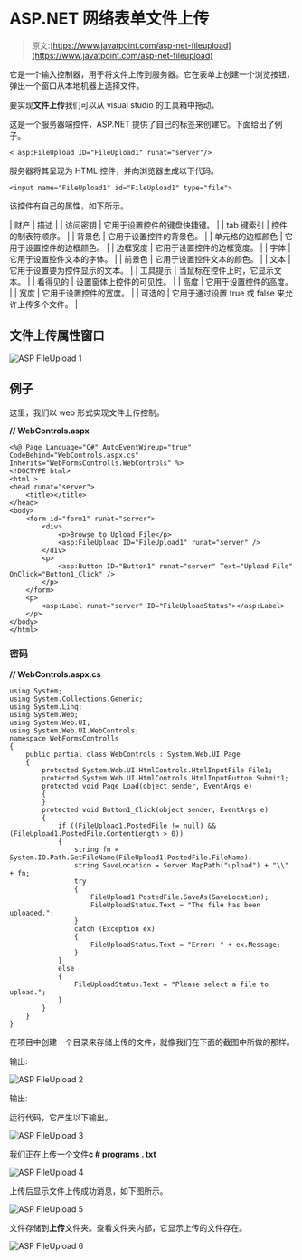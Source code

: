 # ASP.NET 网络表单文件上传

> 原文:[https://www.javatpoint.com/asp-net-fileupload](https://www.javatpoint.com/asp-net-fileupload)

它是一个输入控制器，用于将文件上传到服务器。它在表单上创建一个浏览按钮，弹出一个窗口从本地机器上选择文件。

要实现**文件上传**我们可以从 visual studio 的工具箱中拖动。

这是一个服务器端控件，ASP.NET 提供了自己的标签来创建它。下面给出了例子。

```
< asp:FileUpload ID="FileUpload1" runat="server"/>

```

服务器将其呈现为 HTML 控件，并向浏览器生成以下代码。

```
<input name="FileUpload1" id="FileUpload1" type="file">

```

该控件有自己的属性，如下所示。

| 财产 | 描述 |
| 访问密钥 | 它用于设置控件的键盘快捷键。 |
| tab 键索引 | 控件的制表符顺序。 |
| 背景色 | 它用于设置控件的背景色。 |
| 单元格的边框颜色 | 它用于设置控件的边框颜色。 |
| 边框宽度 | 它用于设置控件的边框宽度。 |
| 字体 | 它用于设置控件文本的字体。 |
| 前景色 | 它用于设置控件文本的颜色。 |
| 文本 | 它用于设置要为控件显示的文本。 |
| 工具提示 | 当鼠标在控件上时，它显示文本。 |
| 看得见的 | 设置窗体上控件的可见性。 |
| 高度 | 它用于设置控件的高度。 |
| 宽度 | 它用于设置控件的宽度。 |
| 可选的 | 它用于通过设置 true 或 false 来允许上传多个文件。 |

## 文件上传属性窗口

![ASP FileUpload 1](img/acf52f87fbc0888c8909338ce7e99c4c.png)

## 例子

这里，我们以 web 形式实现文件上传控制。

**// WebControls.aspx**

```
<%@ Page Language="C#" AutoEventWireup="true" CodeBehind="WebControls.aspx.cs" 
Inherits="WebFormsControlls.WebControls" %>
<!DOCTYPE html>
<html >
<head runat="server">
    <title></title>
</head>
<body>
    <form id="form1" runat="server">
        <div>
            <p>Browse to Upload File</p>
            <asp:FileUpload ID="FileUpload1" runat="server" />
        </div>
        <p>
            <asp:Button ID="Button1" runat="server" Text="Upload File" OnClick="Button1_Click" />
        </p>
    </form>
    <p>
        <asp:Label runat="server" ID="FileUploadStatus"></asp:Label>
    </p>
</body>
</html>

```

### 密码

**// WebControls.aspx.cs**

```
using System;
using System.Collections.Generic;
using System.Linq;
using System.Web;
using System.Web.UI;
using System.Web.UI.WebControls;
namespace WebFormsControlls
{
    public partial class WebControls : System.Web.UI.Page
    {
        protected System.Web.UI.HtmlControls.HtmlInputFile File1;
        protected System.Web.UI.HtmlControls.HtmlInputButton Submit1;
        protected void Page_Load(object sender, EventArgs e)
        {
        }
        protected void Button1_Click(object sender, EventArgs e)
        {
            if ((FileUpload1.PostedFile != null) && (FileUpload1.PostedFile.ContentLength > 0))
            {
                string fn = System.IO.Path.GetFileName(FileUpload1.PostedFile.FileName);
                string SaveLocation = Server.MapPath("upload") + "\\" + fn;
                try
                {
                    FileUpload1.PostedFile.SaveAs(SaveLocation);
                    FileUploadStatus.Text = "The file has been uploaded.";
                }
                catch (Exception ex)
                {
                    FileUploadStatus.Text = "Error: " + ex.Message;
                }
            }
            else
            {
                FileUploadStatus.Text = "Please select a file to upload.";
            }
        }
    }
}

```

在项目中创建一个目录来存储上传的文件，就像我们在下面的截图中所做的那样。

输出:

![ASP FileUpload 2](img/edb4fdd876d383c42c4e9ccd1aa1a96e.png)

输出:

运行代码，它产生以下输出。

![ASP FileUpload 3](img/8303de3d7c764d080f99967fd7484225.png)

我们正在上传一个文件**c # programs . txt**

![ASP FileUpload 4](img/58b98468a383993108b6fc9479eeb934.png)

上传后显示文件上传成功消息，如下图所示。

![ASP FileUpload 5](img/e52ee57027f32a1435fcbd853fe881d6.png)

文件存储到**上传**文件夹。查看文件夹内部，它显示上传的文件存在。

![ASP FileUpload 6](img/e6de47a1ddf5b8e26dd89a0d725f909f.png)